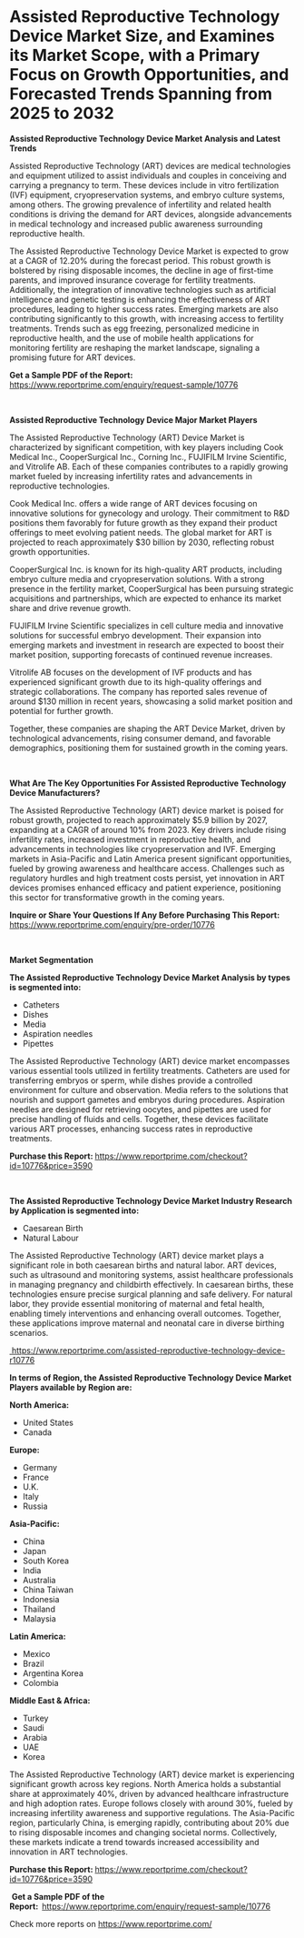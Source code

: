 <p><h1>Assisted Reproductive Technology Device Market Size, and Examines its Market Scope, with a Primary Focus on Growth Opportunities, and Forecasted Trends Spanning from 2025 to 2032</h1></p><p><strong>Assisted Reproductive Technology Device Market Analysis and Latest Trends</strong></p>
<p><p>Assisted Reproductive Technology (ART) devices are medical technologies and equipment utilized to assist individuals and couples in conceiving and carrying a pregnancy to term. These devices include in vitro fertilization (IVF) equipment, cryopreservation systems, and embryo culture systems, among others. The growing prevalence of infertility and related health conditions is driving the demand for ART devices, alongside advancements in medical technology and increased public awareness surrounding reproductive health.</p><p>The Assisted Reproductive Technology Device Market is expected to grow at a CAGR of 12.20% during the forecast period. This robust growth is bolstered by rising disposable incomes, the decline in age of first-time parents, and improved insurance coverage for fertility treatments. Additionally, the integration of innovative technologies such as artificial intelligence and genetic testing is enhancing the effectiveness of ART procedures, leading to higher success rates. Emerging markets are also contributing significantly to this growth, with increasing access to fertility treatments. Trends such as egg freezing, personalized medicine in reproductive health, and the use of mobile health applications for monitoring fertility are reshaping the market landscape, signaling a promising future for ART devices.</p></p>
<p><strong>Get a Sample PDF of the Report:&nbsp;</strong> <a href="https://www.reportprime.com/enquiry/request-sample/10776?utm_campaign=3516&utm_medium=2&utm_source=Github&utm_content=ia&utm_term=20032025&utm_id=assisted-reproductive-technology-device">https://www.reportprime.com/enquiry/request-sample/10776</a></p>
<p>&nbsp;</p>
<p><strong>Assisted Reproductive Technology Device Major Market Players</strong></p>
<p><p>The Assisted Reproductive Technology (ART) Device Market is characterized by significant competition, with key players including Cook Medical Inc., CooperSurgical Inc., Corning Inc., FUJIFILM Irvine Scientific, and Vitrolife AB. Each of these companies contributes to a rapidly growing market fueled by increasing infertility rates and advancements in reproductive technologies.</p><p>Cook Medical Inc. offers a wide range of ART devices focusing on innovative solutions for gynecology and urology. Their commitment to R&D positions them favorably for future growth as they expand their product offerings to meet evolving patient needs. The global market for ART is projected to reach approximately $30 billion by 2030, reflecting robust growth opportunities.</p><p>CooperSurgical Inc. is known for its high-quality ART products, including embryo culture media and cryopreservation solutions. With a strong presence in the fertility market, CooperSurgical has been pursuing strategic acquisitions and partnerships, which are expected to enhance its market share and drive revenue growth.</p><p>FUJIFILM Irvine Scientific specializes in cell culture media and innovative solutions for successful embryo development. Their expansion into emerging markets and investment in research are expected to boost their market position, supporting forecasts of continued revenue increases.</p><p>Vitrolife AB focuses on the development of IVF products and has experienced significant growth due to its high-quality offerings and strategic collaborations. The company has reported sales revenue of around $130 million in recent years, showcasing a solid market position and potential for further growth.</p><p>Together, these companies are shaping the ART Device Market, driven by technological advancements, rising consumer demand, and favorable demographics, positioning them for sustained growth in the coming years.</p></p>
<p>&nbsp;</p>
<p><strong>What Are The Key Opportunities For Assisted Reproductive Technology Device Manufacturers?</strong></p>
<p><p>The Assisted Reproductive Technology (ART) device market is poised for robust growth, projected to reach approximately $5.9 billion by 2027, expanding at a CAGR of around 10% from 2023. Key drivers include rising infertility rates, increased investment in reproductive health, and advancements in technologies like cryopreservation and IVF. Emerging markets in Asia-Pacific and Latin America present significant opportunities, fueled by growing awareness and healthcare access. Challenges such as regulatory hurdles and high treatment costs persist, yet innovation in ART devices promises enhanced efficacy and patient experience, positioning this sector for transformative growth in the coming years.</p></p>
<p><strong>Inquire or Share Your Questions If Any Before Purchasing This Report:</strong> <a href="https://www.reportprime.com/enquiry/pre-order/10776?utm_campaign=3516&utm_medium=2&utm_source=Github&utm_content=ia&utm_term=20032025&utm_id=assisted-reproductive-technology-device">https://www.reportprime.com/enquiry/pre-order/10776</a></p>
<p>&nbsp;</p>
<p><strong>Market Segmentation</strong></p>
<p><strong>The Assisted Reproductive Technology Device Market Analysis by types is segmented into:</strong></p>
<p><ul><li>Catheters</li><li>Dishes</li><li>Media</li><li>Aspiration needles</li><li>Pipettes</li></ul></p>
<p><p>The Assisted Reproductive Technology (ART) device market encompasses various essential tools utilized in fertility treatments. Catheters are used for transferring embryos or sperm, while dishes provide a controlled environment for culture and observation. Media refers to the solutions that nourish and support gametes and embryos during procedures. Aspiration needles are designed for retrieving oocytes, and pipettes are used for precise handling of fluids and cells. Together, these devices facilitate various ART processes, enhancing success rates in reproductive treatments.</p></p>
<p><strong>Purchase this Report:&nbsp;</strong><a href="https://www.reportprime.com/checkout?id=10776&price=3590&utm_campaign=3516&utm_medium=2&utm_source=Github&utm_content=ia&utm_term=20032025&utm_id=assisted-reproductive-technology-device">https://www.reportprime.com/checkout?id=10776&price=3590</a></p>
<p>&nbsp;</p>
<p><strong>The Assisted Reproductive Technology Device Market Industry Research by Application is segmented into:</strong></p>
<p><ul><li>Caesarean Birth</li><li>Natural Labour</li></ul></p>
<p><p>The Assisted Reproductive Technology (ART) device market plays a significant role in both caesarean births and natural labor. ART devices, such as ultrasound and monitoring systems, assist healthcare professionals in managing pregnancy and childbirth effectively. In caesarean births, these technologies ensure precise surgical planning and safe delivery. For natural labor, they provide essential monitoring of maternal and fetal health, enabling timely interventions and enhancing overall outcomes. Together, these applications improve maternal and neonatal care in diverse birthing scenarios.</p></p>
<p><a href="https://www.reportprime.com/assisted-reproductive-technology-device-r10776?utm_campaign=3516&utm_medium=2&utm_source=Github&utm_content=ia&utm_term=20032025&utm_id=assisted-reproductive-technology-device">&nbsp;https://www.reportprime.com/assisted-reproductive-technology-device-r10776</a></p>
<p><strong>In terms of Region, the Assisted Reproductive Technology Device Market Players available by Region are:</strong></p>
<p>
    <p> <strong> North America: </strong>
        <ul>
            <li>United States</li>
            <li>Canada</li>
        </ul>
        </p> 
    <p> <strong> Europe: </strong>
        <ul>
            <li>Germany</li>
            <li>France</li>
            <li>U.K.</li>
            <li>Italy</li>
            <li>Russia</li>
        </ul>
        </p> 
    <p> <strong> Asia-Pacific: </strong>
        <ul>
            <li>China</li>
            <li>Japan</li>
            <li>South Korea</li>
            <li>India</li>
            <li>Australia</li>
            <li>China Taiwan</li>
            <li>Indonesia</li>
            <li>Thailand</li>
            <li>Malaysia</li>
        </ul>
        </p> 
    <p> <strong> Latin America: </strong>
        <ul>
            <li>Mexico</li>
            <li>Brazil</li>
            <li>Argentina Korea</li>
            <li>Colombia</li>
        </ul>
        </p> 
    <p> <strong> Middle East & Africa: </strong>
        <ul>
            <li>Turkey</li>
            <li>Saudi</li>
            <li>Arabia</li>
            <li>UAE</li>
            <li>Korea</li>
        </ul>
    </p>
    </p>
<p><p>The Assisted Reproductive Technology (ART) device market is experiencing significant growth across key regions. North America holds a substantial share at approximately 40%, driven by advanced healthcare infrastructure and high adoption rates. Europe follows closely with around 30%, fueled by increasing infertility awareness and supportive regulations. The Asia-Pacific region, particularly China, is emerging rapidly, contributing about 20% due to rising disposable incomes and changing societal norms. Collectively, these markets indicate a trend towards increased accessibility and innovation in ART technologies.</p></p>
<p><strong>Purchase this Report: </strong><a href="https://www.reportprime.com/checkout?id=10776&price=3590&utm_campaign=3516&utm_medium=2&utm_source=Github&utm_content=ia&utm_term=20032025&utm_id=assisted-reproductive-technology-device">https://www.reportprime.com/checkout?id=10776&price=3590</a></p>
<p>&nbsp;<strong>Get a Sample PDF of the Report:&nbsp;&nbsp;</strong><a href="https://www.reportprime.com/enquiry/request-sample/10776?utm_campaign=3516&utm_medium=2&utm_source=Github&utm_content=ia&utm_term=20032025&utm_id=assisted-reproductive-technology-device">https://www.reportprime.com/enquiry/request-sample/10776</a></p>
<p><strong></strong></p>
<p>Check more reports on <a href="https://www.reportprime.com/?utm_campaign=3516&utm_medium=2&utm_source=Github&utm_content=ia&utm_term=20032025&utm_id=assisted-reproductive-technology-device">https://www.reportprime.com/</a></p>